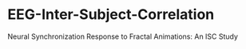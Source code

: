 # EEG-Inter-Subject-Correlation
Neural Synchronization Response to Fractal Animations: An ISC Study
